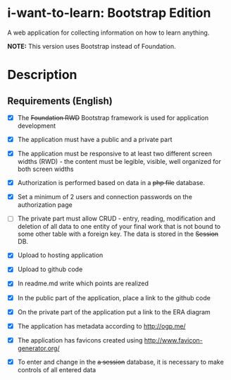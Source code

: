 # i-want-to-learn: Bootstrap Edition
A web application for collecting information on how to learn anything.

**NOTE:** This version uses Bootstrap instead of Foundation.

# Description

## Requirements (English)

- [x] The ~~Foundation RWD~~ Bootstrap framework is used for application development

- [x] The application must have a public and a private part

- [x] The application must be responsive to at least two different screen widths (RWD) - the content must be legible, visible, well organized for both screen widths

- [x] Authorization is performed based on data in a ~~php file~~ database.

- [x] Set a minimum of 2 users and connection passwords on the authorization page

- [ ] The private part must allow CRUD - entry, reading, modification and deletion of all data to one entity of your final work that is not bound to some other table with a foreign key. The data is stored in the ~~Session~~ DB.

- [x] Upload to hosting application

- [x] Upload to github code

- [x] In readme.md write which points are realized

- [x] In the public part of the application, place a link to the github code

- [x] On the private part of the application put a link to the ERA diagram

- [x] The application has metadata according to http://ogp.me/

- [x] The application has favicons created using http://www.favicon-generator.org/

- [x] To enter and change in the ~~a session~~ database, it is necessary to make controls of all entered data 


